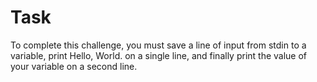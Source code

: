 # Task
To complete this challenge, you must save a line of input from stdin to a variable, print Hello, World. on a single line, and finally print the value of your variable on a second line.